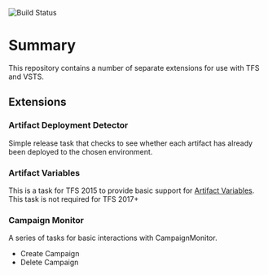 ![Build Status](https://gregpakes.visualstudio.com/_apis/public/build/definitions/3f3d37d4-5325-48f7-bf0c-c59a7fcaf4cd/12/badge)

# Summary

This repository contains a number of separate extensions for use with TFS and VSTS.

## Extensions

### Artifact Deployment Detector

Simple release task that checks to see whether each artifact has already been deployed to the chosen environment.

### Artifact Variables

This is a task for TFS 2015 to provide basic support for [Artifact Variables](https://www.visualstudio.com/en-us/docs/release/author-release-definition/understanding-artifacts#artifact-variables).  This task is not required for TFS 2017+

### Campaign Monitor

A series of tasks for basic interactions with CampaignMonitor.

- Create Campaign
- Delete Campaign